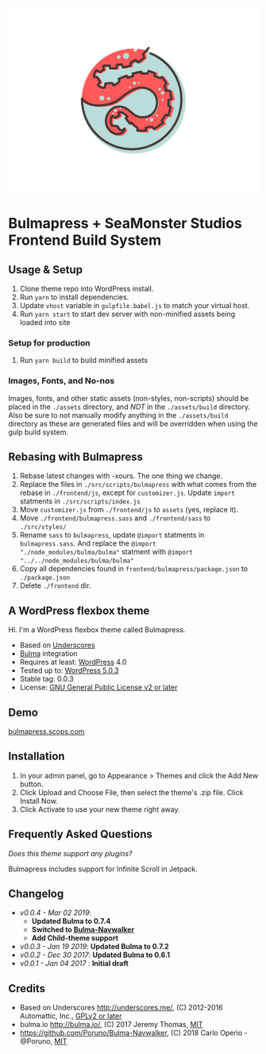 ![screenshot.png](screenshot.png)

# Bulmapress + SeaMonster Studios Frontend Build System

## Usage & Setup

1. Clone theme repo into WordPress install.
2. Run `yarn` to install dependencies.
3. Update `vhost` variable in `gulpfile.babel.js` to match your virtual host.
4. Run `yarn start` to start dev server with non-minified assets being loaded into site

### Setup for production

1. Run `yarn build` to build minified assets

### Images, Fonts, and No-nos

Images, fonts, and other static assets (non-styles, non-scripts) should be placed in the `./assets` directory, and _NOT_ in the `./assets/build` directory. Also be sure to not manually modify anything in the `./assets/build` directory as these are generated files and will be overridden when using the gulp build system.

## Rebasing with Bulmapress

1. Rebase latest changes with -xours. The one thing we change.
2. Replace the files in `./src/scripts/bulmapress` with what comes from the rebase in `./frontend/js`, except for `customizer.js`. Update `import` statments in `./src/scripts/index.js`
3. Move `customizer.js` from `./frontend/js` to `assets` (yes, replace it).
4. Move `./frontend/bulmapress.sass` and `./frontend/sass` to `./src/styles/`
5. Rename `sass` to `bulmapress`, update `@import` statments in `bulmapress.sass`. And replace the `@import "./node_modules/bulma/bulma"` statment with `@import "../../node_modules/bulma/bulma"`
6. Copy all dependencies found in `frontend/bulmapress/package.json` to `./package.json`
7. Delete `./frontend` dir.

## A WordPress flexbox theme

Hi. I'm a WordPress flexbox theme called Bulmapress.

- Based on [Underscores](http://underscores.me/)
- [Bulma](http://bulma.io) integration
- Requires at least: [WordPress](http://wordpress.org) 4.0
- Tested up to: [WordPress 5.0.3](https://wordpress.org/download/)
- Stable tag: 0.0.3
- License: [GNU General Public License v2 or later](http://www.gnu.org/licenses/gpl-2.0.html)

## Demo

[bulmapress.scops.com](https://bulmapress.scops.com/)

## Installation

1. In your admin panel, go to Appearance > Themes and click the Add New button.
2. Click Upload and Choose File, then select the theme's .zip file. Click Install Now.
3. Click Activate to use your new theme right away.

## Frequently Asked Questions

_Does this theme support any plugins?_

Bulmapress includes support for Infinite Scroll in Jetpack.

## Changelog

- _v0.0.4 - Mar 02 2019_:
  - **Updated Bulma to 0.7.4**
  - **Switched to [Bulma-Navwalker](https://github.com/Poruno/Bulma-Navwalker)**
  - **Add Child-theme support**
- _v0.0.3 - Jan 19 2019_: **Updated Bulma to 0.7.2**
- _v0.0.2 - Dec 30 2017_: **Updated Bulma to 0.6.1**
- _v0.0.1 - Jan 04 2017_ : **Initial draft**

## Credits

- Based on Underscores http://underscores.me/, (C) 2012-2016 Automattic, Inc., [GPLv2 or later](https://www.gnu.org/licenses/gpl-2.0.html)
- bulma.io http://bulma.io/, (C) 2017 Jeremy Thomas, [MIT](http://opensource.org/licenses/MIT)
- https://github.com/Poruno/Bulma-Navwalker, (C) 2018 Carlo Operio - @Poruno, [MIT](http://opensource.org/licenses/MIT)

